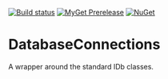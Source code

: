 [![Build status](https://ci.appveyor.com/api/projects/status/lswhc16rx6ehs0qp?svg=true)](https://ci.appveyor.com/project/mrstebo/databaseconnections)
[![MyGet Prerelease](https://img.shields.io/myget/ekmsystems/v/DatabaseConnections.svg?label=MyGet_Prerelease)](https://www.myget.org/feed/ekmsystems/package/nuget/DatabaseConnections)
[![NuGet](https://img.shields.io/nuget/v/DatabaseConnections.svg)](https://www.nuget.org/packages/DatabaseConnections/)

# DatabaseConnections
A wrapper around the standard IDb classes.
